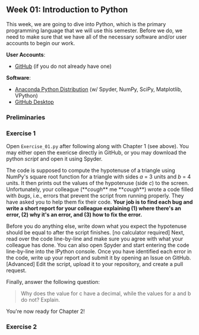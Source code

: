 ## Week 01: Introduction to Python

This week, we are going to dive into Python, which is the primary programming 
language that we will use this semester. Before we do, we need to make sure that
we have all of the necessary software and/or user accounts to begin our work.

**User Accounts**:
 - [GitHub](https://github.com) (if you do not already have one)

**Software**:
 - [Anaconda Python Distribution](https://www.anaconda.com/distribution/) (w/ Spyder, NumPy, SciPy, Matplotlib, VPython)
 - [GitHub Desktop](https://desktop.github.com/)

### Preliminaries



### Exercise 1

Open `Exercise_01.py` after following along with Chapter 1 (see above). You may 
either open the exericse directly in GitHub, or you may download the python 
_script_ and open it using Spyder.

The code is supposed to compute the hypotenuse of a triangle using NumPy's square
root function for a triangle with sides *a* = 3 units and *b* = 4 units. It then
prints out the values of the hypotenuse (side *c*) to the screen. Unfortunately,
your colleague (\*\**cough*\*\* me \*\**cough*\*\*) wrote a code filled with *bugs*, i.e., 
errors that prevent the script from running properly. They have asked you to help
them fix their code. __Your job is to find each bug and write a short report for 
your colleague explaining (1) where there's an error, (2) why it's an error, 
and (3) how to fix the error.__ 

Before you do anything else, write down what you expect the hypotenuse should be 
equal to after the script finishes. [no calculator required] Next, read over the
code line-by-line and make sure you agree with what your colleague has done. 
You can also open Spyder and start entering the code line-by-line into the 
IPython console. Once you have identified each error in the code, write up your
report and submit it by opening an Issue on GitHub. [Advanced] Edit the script, 
upload it to your repository, and create a pull request. 

Finally, answer the following question:

> Why does the value for c have a decimal, while the values for a and b do not? 
Explain.

You're now ready for Chapter 2!

### Exercise 2